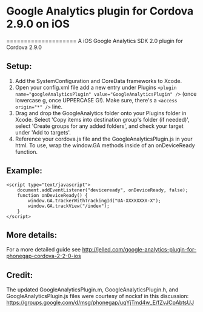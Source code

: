 # Google Analytics plugin for Cordova 2.9.0 on iOS
====================
A iOS Google Analytics SDK 2.0 plugin for Cordova 2.9.0

Setup:
---------------------
1. Add the SystemConfiguration and CoreData frameworks to Xcode.
2. Open your config.xml file add a new entry under Plugins `<plugin name="googleAnalyticsPlugin" value="GoogleAnalyticsPlugin" />`
 (once lowercase g, once UPPERCASE G!). Make sure, there's a `<access origin="*" />` line.
3. Drag and drop the GoogleAnalytics folder onto your Plugins folder in Xcode. Select 'Copy items into destination group's folder (if needed)', select 'Create groups for any added folders', and check your target under 'Add to targets'.
4. Reference your cordova.js file and the GoogleAnalyticsPlugin.js in your html. To use, wrap the window.GA methods inside of an onDeviceReady function.

Example:
---------------------
	<script type="text/javascript">
		document.addEventListener("deviceready", onDeviceReady, false);
		function onDeviceReady() {
			window.GA.trackerWithTrackingId("UA-XXXXXXXX-X");
			window.GA.trackView("/index");
		}
	</script>

More details:
---------------------
For a more detailed guide see http://jelled.com/google-analytics-plugin-for-phonegap-cordova-2-2-0-ios

Credit:
---------------------
The updated GoogleAnalyticsPlugin.m, GoogleAnalyticsPlugin.h, and GoogleAnalyticsPlugin.js files were courtesy of nocksf in this discussion: https://groups.google.com/d/msg/phonegap/uqYjTmd4w_E/fZvJCpAbtsUJ